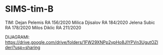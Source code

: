 # SIMS-tim-B

TIM:
Dejan Pelemis RA 156/2020
Milica Djisalov RA 184/2020
Jelena Subic RA 178/2020
Milos Diklic RA 211/2020

DIJAGRAMI: https://drive.google.com/drive/folders/1FW29XNPp2ypHo8JlYPVn3UgutOZlderi?usp=sharing
